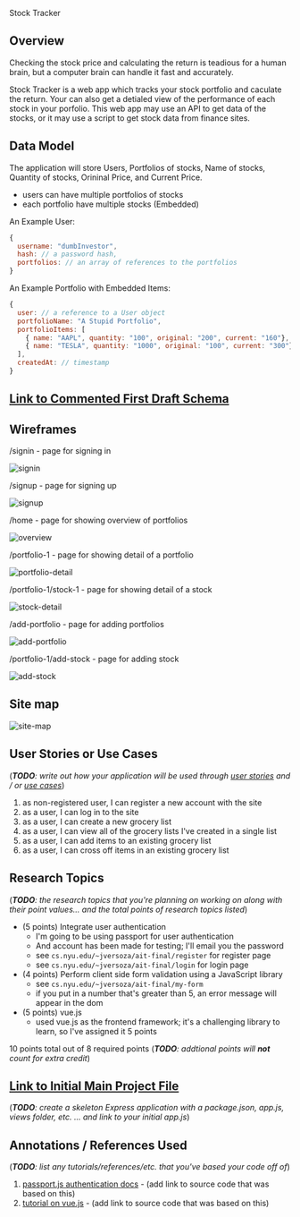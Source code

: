 Stock Tracker

## Overview

Checking the stock price and calculating the return is teadious for a human brain, but a computer brain can handle it fast and accurately.

Stock Tracker is a web app which tracks your stock portfolio and caculate the return. Your can also get a detialed view of the performance of each stock in your porfolio. This web app may use an API to get data of the stocks, or it may use a script to get stock data from finance sites.


## Data Model

The application will store Users, Portfolios of stocks, Name of stocks, Quantity of stocks, Orininal Price, and Current Price.

* users can have multiple portfolios of stocks
* each portfolio have multiple stocks (Embedded)

An Example User:

```javascript
{
  username: "dumbInvestor",
  hash: // a password hash,
  portfolios: // an array of references to the portfolios
}
```

An Example Portfolio with Embedded Items:

```javascript
{
  user: // a reference to a User object
  portfolioName: "A Stupid Portfolio",
  portfolioItems: [
    { name: "AAPL", quantity: "100", original: "200", current: "160"},
    { name: "TESLA", quantity: "1000", original: "100", current: "300"},
  ],
  createdAt: // timestamp
}
```


## [Link to Commented First Draft Schema](src/db.js) 


## Wireframes

/signin - page for signing in

![signin](documentation/sign-in.PNG)

/signup - page for signing up

![signup](documentation/sign-up.PNG)

/home - page for showing overview of portfolios

![overview](documentation/portfolio-overview.PNG)

/portfolio-1 - page for showing detail of a portfolio

![portfolio-detail](documentation/portfolio-detail.PNG)

/portfolio-1/stock-1 - page for showing detail of a stock

![stock-detail](documentation/stock-detail.PNG)

/add-portfolio - page for adding portfolios

![add-portfolio](documentation/add-portfolio.PNG)

/portfolio-1/add-stock - page for adding stock

![add-stock](documentation/add-stock.PNG)



## Site map

![site-map](documentation/site-map.PNG)

## User Stories or Use Cases

(___TODO__: write out how your application will be used through [user stories](http://en.wikipedia.org/wiki/User_story#Format) and / or [use cases](https://www.mongodb.com/download-center?jmp=docs&_ga=1.47552679.1838903181.1489282706#previous)_)

1. as non-registered user, I can register a new account with the site
2. as a user, I can log in to the site
3. as a user, I can create a new grocery list
4. as a user, I can view all of the grocery lists I've created in a single list
5. as a user, I can add items to an existing grocery list
6. as a user, I can cross off items in an existing grocery list

## Research Topics

(___TODO__: the research topics that you're planning on working on along with their point values... and the total points of research topics listed_)

* (5 points) Integrate user authentication
    * I'm going to be using passport for user authentication
    * And account has been made for testing; I'll email you the password
    * see <code>cs.nyu.edu/~jversoza/ait-final/register</code> for register page
    * see <code>cs.nyu.edu/~jversoza/ait-final/login</code> for login page
* (4 points) Perform client side form validation using a JavaScript library
    * see <code>cs.nyu.edu/~jversoza/ait-final/my-form</code>
    * if you put in a number that's greater than 5, an error message will appear in the dom
* (5 points) vue.js
    * used vue.js as the frontend framework; it's a challenging library to learn, so I've assigned it 5 points

10 points total out of 8 required points (___TODO__: addtional points will __not__ count for extra credit_)


## [Link to Initial Main Project File](app.js) 

(___TODO__: create a skeleton Express application with a package.json, app.js, views folder, etc. ... and link to your initial app.js_)

## Annotations / References Used

(___TODO__: list any tutorials/references/etc. that you've based your code off of_)

1. [passport.js authentication docs](http://passportjs.org/docs) - (add link to source code that was based on this)
2. [tutorial on vue.js](https://vuejs.org/v2/guide/) - (add link to source code that was based on this)
